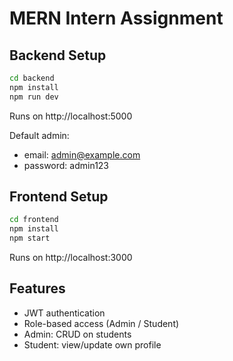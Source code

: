 # MERN Intern Assignment

## Backend Setup
```bash
cd backend
npm install
npm run dev
```
Runs on http://localhost:5000

Default admin:
- email: admin@example.com
- password: admin123

## Frontend Setup
```bash
cd frontend
npm install
npm start
```
Runs on http://localhost:3000

## Features
- JWT authentication
- Role-based access (Admin / Student)
- Admin: CRUD on students
- Student: view/update own profile

